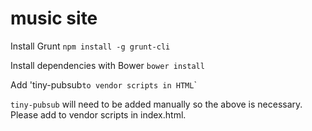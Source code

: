 music site
===========

Install Grunt
`npm install -g grunt-cli`

Install dependencies with Bower
`bower install`

Add 'tiny-pubsub` to vendor scripts in HTML
`<script src="bower_components/jquery-tiny-pubsub/dist/ba-tiny-pubsub.js"></script>`

`tiny-pubsub` will need to be added manually so the above is necessary. Please add to vendor scripts in index.html.

